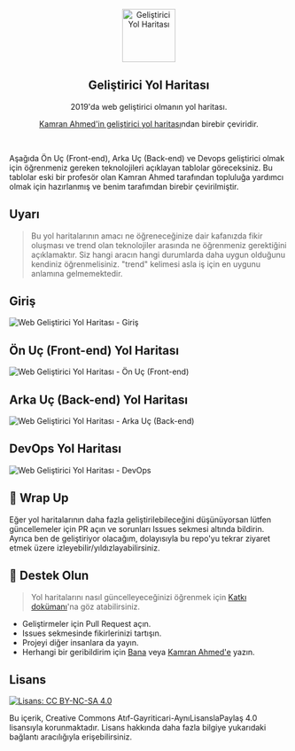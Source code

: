 <p align="center">
  <a href="http://github.com/AtakanErmis/gelistirici-yol-haritasi">
    <img src="https://i.imgur.com/Uid1O3A.png" alt="Geliştirici Yol Haritası" width="96" height="96">
  </a>
  <h2 align="center">Geliştirici Yol Haritası</h2>
  <p align="center">2019'da web geliştirici olmanın yol haritası.</p>
  <p align="center"><a href="https://github.com/kamranahmedse/developer-roadmap">Kamran Ahmed'in geliştirici yol haritası</a>ndan birebir çeviridir.</p>
  <br>
</p>

Aşağıda Ön Uç (Front-end), Arka Uç (Back-end) ve Devops geliştirici olmak için öğrenmeniz gereken teknolojileri açıklayan tablolar göreceksiniz. Bu tablolar eski bir profesör olan Kamran Ahmed tarafından topluluğa yardımcı olmak için hazırlanmış ve benim tarafımdan birebir çevirilmiştir.

## Uyarı
> Bu yol haritalarının amacı ne öğreneceğinize dair kafanızda fikir oluşması ve trend olan teknolojiler arasında ne öğrenmeniz gerektiğini açıklamaktır. Siz hangi aracın hangi durumlarda daha uygun olduğunu kendiniz öğrenmelisiniz. "trend" kelimesi asla iş için en uygunu anlamına gelmemektedir.

## Giriş

![Web Geliştirici Yol Haritası - Giriş](./images/intro.png)

## Ön Uç (Front-end) Yol Haritası

![Web Geliştirici Yol Haritası - Ön Uç (Front-end)](./images/frontend.png)

## Arka Uç (Back-end) Yol Haritası

![Web Geliştirici Yol Haritası - Arka Uç (Back-end)](./images/backend.png)

## DevOps Yol Haritası

![Web Geliştirici Yol Haritası - DevOps](./images/devops.png)

## 🚦 Wrap Up

Eğer yol haritalarının daha fazla geliştirilebileceğini düşünüyorsan lütfen güncellemeler için PR açın ve sorunları Issues sekmesi altında bildirin. Ayrıca ben de geliştiriyor olacağım, dolayısıyla bu repo'yu tekrar ziyaret etmek üzere izleyebilir/yıldızlayabilirsiniz.

## 🙌 Destek Olun

> Yol haritalarını nasıl güncelleyeceğinizi öğrenmek için [Katkı dokümanı](./contributing.md)'na göz atabilirsiniz.

- Geliştirmeler için Pull Request açın.
- Issues sekmesinde fikirlerinizi tartışın.
- Projeyi diğer insanlara da yayın.
- Herhangi bir geribildirim için [Bana](https://twitter.com/kamranahmedse) veya [Kamran Ahmed'e](https://twitter.com/kamranahmedse) yazın.

## Lisans

[![Lisans: CC BY-NC-SA 4.0](https://img.shields.io/badge/License-CC%20BY--NC--SA%204.0-lightgrey.svg)](https://creativecommons.org/licenses/by-nc-sa/4.0/)

Bu içerik, Creative Commons Atıf-Gayriticari-AynıLisanslaPaylaş 4.0 lisansıyla korunmaktadır. Lisans hakkında daha fazla bilgiye yukarıdaki bağlantı aracılığıyla erişebilirsiniz.
